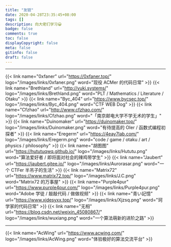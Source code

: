 ```yaml
---
title: "友链"
date: 2020-04-28T23:35:45+08:00
tags: []
description: 向大佬们学习😀
badge: false
comments: true
toc: false
displayCopyright: false
meta: false
gitinfo: false
draft: false
---
```





---

{{< link name="0xfaner" url="https://0xfaner.top/" logo="/images/links/0xfaner.png" word="现役 ACMer 的代码日常" >}}
{{< link name="Brethland" url="http://yuki.systems/" logo="/images/links/Brethland.png" word="PLT / Mathematics / Literature / Otaku" >}}
{{< link name="Byc_404" url="https://www.bycsec.top/" logo="/images/links/Byc_404.png" word="CTF WEB Dog" >}}
{{< link name="Cfzhao" url="http://www.cfzhao.com/" logo="/images/links/Cfzhao.png" word="「南京邮电大学不学无术的学生」" >}}
{{< link name="Duinomaker" url="https://duinomaker.top/" logo="/images/links/Duinomaker.png" word="有待提高的 OIer / 函数式编程初探者" >}}
{{< link name="Eregerm" url="https://4eay7lab.com/" logo="/images/links/Eregerm.png" word="code / game / otaku / art / physics / philosophy" >}}
{{< link name="胡图图" url="https://hututuqwq.github.io/" logo="/images/links/Hututu.png" word="算法爱好者 / 即将面对社会的辣鸡带学生" >}}
{{< link name="Jaubert" url="https://jaubert.gitee.io/" logo="/images/links/Aurorasar.png" word="一个 CTFer 半吊子的生活" >}}
{{< link name="Matrix72" url="https://www.matrix72.top/" logo="/images/links/J.C.png" word="Matrix72 的万事屋" >}}
{{< link name="Purple4pur" url="https://www.purple4pur.com/" logo="/images/links/Purple4pur.png" word="Adobe 学徒 / 敲敲代码 / 做做视频" >}}
{{< link name="青い記憶" url="https://www.xjdesyxx.top/" logo="/images/links/Xjzsq.png" word="珂学家的代码日常" >}}
{{< link name="无相" url="https://blog.csdn.net/weixin_45080867/" logo="/images/links/wuxiang.png" word="一个算法萌新的进阶之路" >}}

---

{{< link name="AcWing" url="https://www.acwing.com/" logo="/images/links/AcWing.png" word="体验极好的算法交流平台" >}}